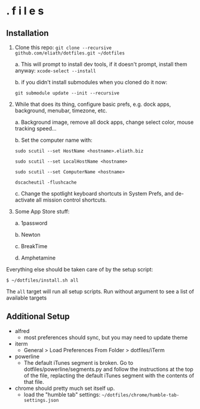 . f i l e s
===========

Installation
------------

1. Clone this repo: `git clone --recursive github.com/eliath/dotfiles.git ~/dotfiles`

    a. This will prompt to install dev tools, if it doesn't prompt,
       install them anyway: `xcode-select --install`

    b. if you didn't install submodules when you cloned do it now:

     `git submodule update --init --recursive`

2. While that does its thing, configure basic prefs, e.g. dock apps,
   background,  menubar, timezone,  etc.

    a. Background image, remove all dock apps, change select color, mouse tracking speed...

    b. Set the computer name with:

    `sudo scutil --set HostName <hostname>.eliath.biz`

    `sudo scutil --set LocalHostName <hostname>`

    `sudo scutil --set ComputerName <hostname>`

    `dscacheutil -flushcache`

    c. Change the spotlight keyboard shortcuts in System Prefs, and de-activate all
    mission control shortcuts.

3. Some App Store stuff:

    a. 1password

    b. Newton

    c. BreakTime

    d. Amphetamine

Everything else should be taken care of by the setup script:

    $ ~/dotfiles/install.sh all

The `all` target will run all setup scripts. Run without argument to see a list of
available targets


Additional Setup
----------------

- alfred
  - most preferences should sync, but you may need to update theme
- iterm
  - General > Load Preferences From Folder > dotfiles/iTerm
- powerline
  - The default iTunes segment is broken. Go to dotfiles/powerline/segments.py and
    follow the instructions at the top of the file, replacting the default iTunes
    segment with the contents of that file.
- chrome should pretty much set itself up.
  - load the "humble tab" settings: `~/dotfiles/chrome/humble-tab-settings.json`

